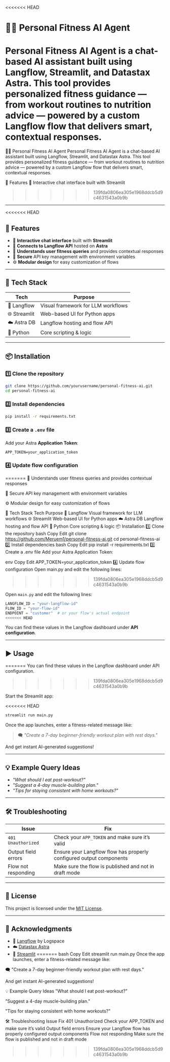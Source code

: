 <<<<<<< HEAD
# 🏋️‍♂️ Personal Fitness AI Agent

**Personal Fitness AI Agent** is a **chat-based AI assistant** built using **Langflow**, **Streamlit**, and **Datastax Astra**. This tool provides personalized fitness guidance — from workout routines to nutrition advice — powered by a custom Langflow flow that delivers smart, contextual responses.
=======
🏋️‍♂️ Personal Fitness AI Agent
Personal Fitness AI Agent is a chat-based AI assistant built using Langflow, Streamlit, and Datastax Astra. This tool provides personalized fitness guidance — from workout routines to nutrition advice — powered by a custom Langflow flow that delivers smart, contextual responses.

🚀 Features
💬 Interactive chat interface built with Streamlit
>>>>>>> 139fda0806ea305e1968ddcb5d9c4631543a0b9b

---

<<<<<<< HEAD
## 🚀 Features

- 💬 **Interactive chat interface** built with **Streamlit**
- 🔗 **Connects to Langflow API** hosted on **Astra**
- 🧠 **Understands user fitness queries** and provides contextual responses
- 🔐 **Secure** API key management with environment variables
- ⚙️ **Modular design** for easy customization of flows

---

## 🧰 Tech Stack

| Tech         | Purpose                             |
|--------------|-------------------------------------|
| 🧩 Langflow   | Visual framework for LLM workflows  |
| 🌐 Streamlit | Web-based UI for Python apps        |
| ☁️ Astra DB  | Langflow hosting and flow API       |
| 🐍 Python    | Core scripting & logic              |

---

## 📦 Installation

### 1️⃣ Clone the repository

```bash
git clone https://github.com/yourusername/personal-fitness-ai.git
cd personal-fitness-ai
```

### 2️⃣ Install dependencies

```bash
pip install -r requirements.txt
```

### 3️⃣ Create a `.env` file

Add your Astra **Application Token**:

```env
APP_TOKEN=your_application_token
```

### 4️⃣ Update flow configuration
=======
🧠 Understands user fitness queries and provides contextual responses

🔐 Secure API key management with environment variables

⚙️ Modular design for easy customization of flows

🧰 Tech Stack
Tech	Purpose
🧩 Langflow	Visual framework for LLM workflows
🌐 Streamlit	Web-based UI for Python apps
☁️ Astra DB	Langflow hosting and flow API
🐍 Python	Core scripting & logic
📦 Installation
1️⃣ Clone the repository
bash
Copy
Edit
git clone https://github.com/Meruem1/personal-fitness-ai.git
cd personal-fitness-ai
2️⃣ Install dependencies
bash
Copy
Edit
pip install -r requirements.txt
3️⃣ Create a .env file
Add your Astra Application Token:

env
Copy
Edit
APP_TOKEN=your_application_token
4️⃣ Update flow configuration
Open main.py and edit the following lines:
>>>>>>> 139fda0806ea305e1968ddcb5d9c4631543a0b9b

Open `main.py` and edit the following lines:

```python
LANGFLOW_ID = "your-langflow-id"
FLOW_ID = "your-flow-id"
ENDPOINT = "customer"  # or your flow's actual endpoint
<<<<<<< HEAD
```

You can find these values in the Langflow dashboard under **API configuration**.

---

## ▶️ Usage
=======
You can find these values in the Langflow dashboard under API configuration.
>>>>>>> 139fda0806ea305e1968ddcb5d9c4631543a0b9b

Start the Streamlit app:

<<<<<<< HEAD
```bash
streamlit run main.py
```

Once the app launches, enter a fitness-related message like:

> 🗨️ *"Create a 7-day beginner-friendly workout plan with rest days."*

And get instant AI-generated suggestions!

---

## 💡 Example Query Ideas

- *"What should I eat post-workout?"*
- *"Suggest a 4-day muscle-building plan."*
- *"Tips for staying consistent with home workouts?"*

---

## 🛠 Troubleshooting

| Issue                            | Fix                                                                 |
|----------------------------------|----------------------------------------------------------------------|
| `401 Unauthorized`               | Check your `APP_TOKEN` and make sure it’s valid                     |
| Output field errors              | Ensure your Langflow flow has properly configured output components |
| Flow not responding              | Make sure the flow is published and not in draft mode               |

---

## 📄 License

This project is licensed under the [MIT License](LICENSE).

---

## 🙌 Acknowledgments

- 🎨 [Langflow](https://langflow.org) by Logspace
- ☁️ [Datastax Astra](https://www.datastax.com/astra)
- 🌟 [Streamlit](https://streamlit.io)
=======
bash
Copy
Edit
streamlit run main.py
Once the app launches, enter a fitness-related message like:

🗨️ "Create a 7-day beginner-friendly workout plan with rest days."

And get instant AI-generated suggestions!

💡 Example Query Ideas
"What should I eat post-workout?"

"Suggest a 4-day muscle-building plan."

"Tips for staying consistent with home workouts?"

🛠 Troubleshooting
Issue	Fix
401 Unauthorized	Check your APP_TOKEN and make sure it’s valid
Output field errors	Ensure your Langflow flow has properly configured output components
Flow not responding	Make sure the flow is published and not in draft mode
>>>>>>> 139fda0806ea305e1968ddcb5d9c4631543a0b9b
